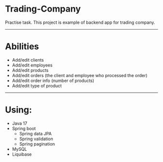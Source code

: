 # Trading-Company
Practise task.
This project is example of backend app for trading company.
***
# Abilities
- Add/edit clients
- Add/edit employees
- Add/edit products
- Add/edit orders (the client and employee who processed the order)
- Add/edit order info (number of products)
- Add/edit type of product
***
# Using:
- Java 17
- Spring boot
  - Spring data JPA
  - Spring validation
  - Spring pagination
- MySQL
- Liquibase

